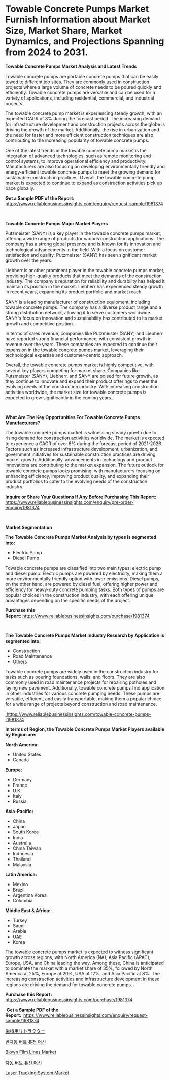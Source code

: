 <p><h1>Towable Concrete Pumps Market Furnish Information about Market Size, Market Share, Market Dynamics, and Projections Spanning from 2024 to 2031.</h1></p><p><strong>Towable Concrete Pumps Market Analysis and Latest Trends</strong></p>
<p><p>Towable concrete pumps are portable concrete pumps that can be easily towed to different job sites. They are commonly used in construction projects where a large volume of concrete needs to be poured quickly and efficiently. Towable concrete pumps are versatile and can be used for a variety of applications, including residential, commercial, and industrial projects.</p><p>The towable concrete pump market is experiencing steady growth, with an expected CAGR of 8% during the forecast period. The increasing demand for infrastructure development and construction projects across the globe is driving the growth of the market. Additionally, the rise in urbanization and the need for faster and more efficient construction techniques are also contributing to the increasing popularity of towable concrete pumps.</p><p>One of the latest trends in the towable concrete pump market is the integration of advanced technologies, such as remote monitoring and control systems, to improve operational efficiency and productivity. Manufacturers are also focusing on developing environmentally friendly and energy-efficient towable concrete pumps to meet the growing demand for sustainable construction practices. Overall, the towable concrete pump market is expected to continue to expand as construction activities pick up pace globally.</p></p>
<p><strong>Get a Sample PDF of the Report:&nbsp;</strong> <a href="https://www.reliablebusinessinsights.com/enquiry/request-sample/1981374">https://www.reliablebusinessinsights.com/enquiry/request-sample/1981374</a></p>
<p>&nbsp;</p>
<p><strong>Towable Concrete Pumps Major Market Players</strong></p>
<p><p>Putzmeister (SANY) is a key player in the towable concrete pumps market, offering a wide range of products for various construction applications. The company has a strong global presence and is known for its innovation and technological advancements in the field. With a focus on customer satisfaction and quality, Putzmeister (SANY) has seen significant market growth over the years.</p><p>Liebherr is another prominent player in the towable concrete pumps market, providing high-quality products that meet the demands of the construction industry. The company's reputation for reliability and durability has helped it maintain its position in the market. Liebherr has experienced steady growth in recent years, expanding its product portfolio and market reach.</p><p>SANY is a leading manufacturer of construction equipment, including towable concrete pumps. The company has a diverse product range and a strong distribution network, allowing it to serve customers worldwide. SANY's focus on innovation and sustainability has contributed to its market growth and competitive position.</p><p>In terms of sales revenue, companies like Putzmeister (SANY) and Liebherr have reported strong financial performance, with consistent growth in revenue over the years. These companies are expected to continue their expansion in the towable concrete pumps market, leveraging their technological expertise and customer-centric approach.</p><p>Overall, the towable concrete pumps market is highly competitive, with several key players competing for market share. Companies like Putzmeister (SANY), Liebherr, and SANY are poised for future growth, as they continue to innovate and expand their product offerings to meet the evolving needs of the construction industry. With increasing construction activities worldwide, the market size for towable concrete pumps is expected to grow significantly in the coming years.</p></p>
<p>&nbsp;</p>
<p><strong>What Are The Key Opportunities For Towable Concrete Pumps Manufacturers?</strong></p>
<p><p>The towable concrete pumps market is witnessing steady growth due to rising demand for construction activities worldwide. The market is expected to experience a CAGR of over 6% during the forecast period of 2021-2026. Factors such as increased infrastructure development, urbanization, and government initiatives for sustainable construction practices are driving market growth. Additionally, advancements in technology and product innovations are contributing to the market expansion. The future outlook for towable concrete pumps looks promising, with manufacturers focusing on enhancing efficiency, improving product quality, and expanding their product portfolios to cater to the evolving needs of the construction industry.</p></p>
<p><strong>Inquire or Share Your Questions If Any Before Purchasing This Report:</strong> <a href="https://www.reliablebusinessinsights.com/enquiry/pre-order-enquiry/1981374">https://www.reliablebusinessinsights.com/enquiry/pre-order-enquiry/1981374</a></p>
<p>&nbsp;</p>
<p><strong>Market Segmentation</strong></p>
<p><strong>The Towable Concrete Pumps Market Analysis by types is segmented into:</strong></p>
<p><ul><li>Electric Pump</li><li>Diesel Pump</li></ul></p>
<p><p>Towable concrete pumps are classified into two main types: electric pump and diesel pump. Electric pumps are powered by electricity, making them a more environmentally friendly option with lower emissions. Diesel pumps, on the other hand, are powered by diesel fuel, offering higher power and efficiency for heavy-duty concrete pumping tasks. Both types of pumps are popular choices in the construction industry, with each offering unique advantages depending on the specific needs of the project.</p></p>
<p><strong>Purchase this Report:&nbsp;</strong><a href="https://www.reliablebusinessinsights.com/purchase/1981374">https://www.reliablebusinessinsights.com/purchase/1981374</a></p>
<p>&nbsp;</p>
<p><strong>The Towable Concrete Pumps Market Industry Research by Application is segmented into:</strong></p>
<p><ul><li>Construction</li><li>Road Maintenance</li><li>Others</li></ul></p>
<p><p>Towable concrete pumps are widely used in the construction industry for tasks such as pouring foundations, walls, and floors. They are also commonly used in road maintenance projects for repairing potholes and laying new pavement. Additionally, towable concrete pumps find application in other industries for various concrete pumping needs. These pumps are versatile, efficient, and easily transportable, making them a popular choice for a wide range of projects beyond construction and road maintenance.</p></p>
<p><a href="https://www.reliablebusinessinsights.com/towable-concrete-pumps-r1981374">&nbsp;https://www.reliablebusinessinsights.com/towable-concrete-pumps-r1981374</a></p>
<p><strong>In terms of Region, the Towable Concrete Pumps Market Players available by Region are:</strong></p>
<p>
    <p> <strong> North America: </strong>
        <ul>
            <li>United States</li>
            <li>Canada</li>
        </ul>
        </p> 
    <p> <strong> Europe: </strong>
        <ul>
            <li>Germany</li>
            <li>France</li>
            <li>U.K.</li>
            <li>Italy</li>
            <li>Russia</li>
        </ul>
        </p> 
    <p> <strong> Asia-Pacific: </strong>
        <ul>
            <li>China</li>
            <li>Japan</li>
            <li>South Korea</li>
            <li>India</li>
            <li>Australia</li>
            <li>China Taiwan</li>
            <li>Indonesia</li>
            <li>Thailand</li>
            <li>Malaysia</li>
        </ul>
        </p> 
    <p> <strong> Latin America: </strong>
        <ul>
            <li>Mexico</li>
            <li>Brazil</li>
            <li>Argentina Korea</li>
            <li>Colombia</li>
        </ul>
        </p> 
    <p> <strong> Middle East & Africa: </strong>
        <ul>
            <li>Turkey</li>
            <li>Saudi</li>
            <li>Arabia</li>
            <li>UAE</li>
            <li>Korea</li>
        </ul>
    </p>
    </p>
<p><p>The towable concrete pumps market is expected to witness significant growth across regions, with North America (NA), Asia Pacific (APAC), Europe, USA, and China leading the way. Among these, China is anticipated to dominate the market with a market share of 35%, followed by North America at 25%, Europe at 20%, USA at 12%, and Asia Pacific at 8%. The increasing construction activities and infrastructure development in these regions are driving the demand for towable concrete pumps.</p></p>
<p><strong>Purchase this Report: </strong><a href="https://www.reliablebusinessinsights.com/purchase/1981374">https://www.reliablebusinessinsights.com/purchase/1981374</a></p>
<p>&nbsp;<strong>Get a Sample PDF of the Report:&nbsp;&nbsp;</strong><a href="https://www.reliablebusinessinsights.com/enquiry/request-sample/1981374">https://www.reliablebusinessinsights.com/enquiry/request-sample/1981374</a></p>
<p><strong></strong></p>
<p><p><a href="https://github.com/AdellaPrice2023/Market-Research-Report-List-1/blob/main/1045779158413.md">歯科用リトラクター</a></p><p><a href="https://github.com/RickyMetzDVM/Market-Research-Report-List-1/blob/main/5170931169946.md">반자동 버트 퓨전 머신</a></p><p><a href="https://github.com/rakibtthstu9900/Market-Research-Report-List-1/blob/main/blown-film-lines-market.md">Blown Film Lines Market</a></p><p><a href="https://github.com/naiemislamrayan2/Market-Research-Report-List-1/blob/main/3752667169947.md">자동 버트 퓨전 머신</a></p><p><a href="https://github.com/ChiragRp1/Market-Research-Report-List-5/blob/main/laser-tracking-system-market.md">Laser Tracking System Market</a></p></p>